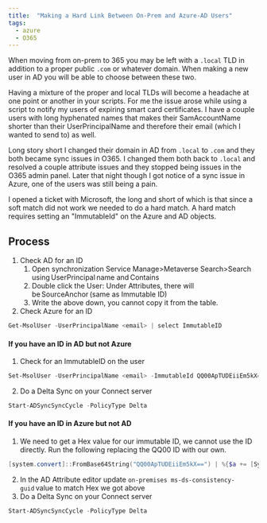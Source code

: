 ```yaml
---
title:  "Making a Hard Link Between On-Prem and Azure-AD Users"
tags:
  - azure
  - O365
---
```

When moving from on-prem to 365 you may be left with a `.local` TLD in addition to a proper public `.com` or whatever domain. When making a new user in AD you will be able to choose between these two. 

Having a mixture of the proper and local TLDs will become a headache at one point or another in your scripts. For me the issue arose while using a script to notify my users of expiring smart card certificates. I have a couple users with long hyphenated names that makes their SamAccountName shorter than their UserPrincipalName and therefore their email (which I wanted to send to) as well.

Long story short I changed their domain in AD from `.local` to `.com` and they both became sync issues in O365. I changed them both back to `.local` and resolved a couple attribute issues and they stopped being issues in the O365 admin panel. Later that night though I got notice of a sync issue in Azure, one of the users was still being a pain.

I opened a ticket with Microsoft, the long and short of which is that since a soft match did not work we needed to do a hard match. A hard match requires setting an "ImmutableId" on the Azure and AD objects. 

## Process
1. Check AD for an ID
    1. Open synchronization Service Manage>Metaverse Search>Search using UserPrincipal name and Contains
    2. Double click the User: Under Attributes, there will be SourceAnchor (same as Immutable ID)
    3. Write the above down, you cannot copy it from the table.
2. Check Azure for an ID
```powershell
Get-MsolUser -UserPrincipalName <email> | select ImmutableID
```

#### If you have an ID in AD but not Azure
1. Check for an ImmutableID on the user
```powershell
Set-MsolUser -UserPrincipalName <email> -ImmutableId QQ00ApTUDEiiEm5kX==
```
2. Do a Delta Sync on your Connect server
```powershell
Start-ADSyncSyncCycle -PolicyType Delta
```

#### If you have an ID in Azure but not AD
1. We need to get a Hex value for our immutable ID, we cannot use the ID directly. Run the following replacing the QQ00 ID with our own.

```powershell
[system.convert]::FromBase64String("QQ00ApTUDEiiEm5kX==") | %{$a += [System.String]::Format("{0:X}", $_) + " "};$result = $null;$result = $a.trimend();$result
 ```

2. In the AD Attribute editor update `on-premises ms-ds-consistency-guid` value to match Hex we got above
3. Do a Delta Sync on your Connect server 
```powershell
Start-ADSyncSyncCycle -PolicyType Delta
```